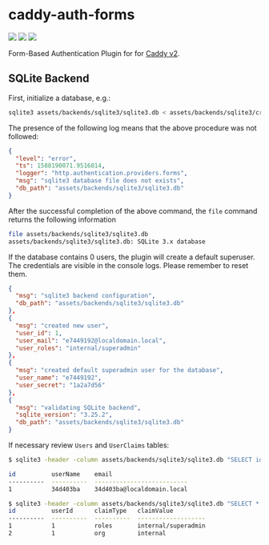# caddy-auth-forms

<a href="https://github.com/greenpau/caddy-auth-forms/actions/" target="_blank"><img src="https://github.com/greenpau/caddy-auth-forms/workflows/build/badge.svg?branch=master"></a>
<a href="https://pkg.go.dev/github.com/greenpau/caddy-auth-forms" target="_blank"><img src="https://img.shields.io/badge/godoc-reference-blue.svg"></a>
<a href="https://caddy.community" target="_blank"><img src="https://img.shields.io/badge/community-forum-ff69b4.svg"></a>

Form-Based Authentication Plugin for for [Caddy v2](https://github.com/caddyserver/caddy).


## SQLite Backend

First, initialize a database, e.g.:

```bash
sqlite3 assets/backends/sqlite3/sqlite3.db < assets/backends/sqlite3/create_db.sql
```

The presence of the following log means that the above procedure was
not followed:

```json
{
  "level": "error",
  "ts": 1588190071.9516814,
  "logger": "http.authentication.providers.forms",
  "msg": "sqlite3 database file does not exists",
  "db_path": "assets/backends/sqlite3/sqlite3.db"
}
```

After the successful completion of the above command, the
`file` command returns the following information

```bash
file assets/backends/sqlite3/sqlite3.db
assets/backends/sqlite3/sqlite3.db: SQLite 3.x database
```

If the database contains 0 users, the plugin will create a default superuser.
The credentials are visible in the console logs. Please remember to reset them.

```json
{
  "msg": "sqlite3 backend configuration",
  "db_path": "assets/backends/sqlite3/sqlite3.db"
},
{
  "msg": "created new user",
  "user_id": 1,
  "user_mail": "e7449192@localdomain.local",
  "user_roles": "internal/superadmin"
},
{
  "msg": "created default superadmin user for the database",
  "user_name": "e7449192",
  "user_secret": "1a2a7d56"
},
{
  "msg": "validating SQLite backend",
  "sqlite_version": "3.25.2",
  "db_path": "assets/backends/sqlite3/sqlite3.db"
}
```

If necessary review `Users` and `UserClaims` tables:

```bash
$ sqlite3 -header -column assets/backends/sqlite3/sqlite3.db "SELECT id, userName, email FROM Users;"

id          userName    email
----------  ----------  --------------------------
1           34d403ba    34d403ba@localdomain.local

$ sqlite3 -header -column assets/backends/sqlite3/sqlite3.db "SELECT * FROM UserClaims;"
id          userId      claimType   claimValue
----------  ----------  ----------  -------------------
1           1           roles       internal/superadmin
2           1           org         internal
```
